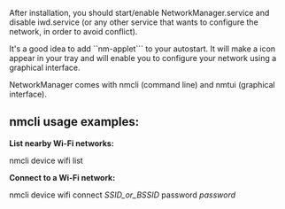 After installation, you should start/enable NetworkManager.service and disable iwd.service (or any other service that wants to configure the network, in order to avoid conflict).

It's a good idea to add ``nm-applet``` to your autostart. It will make a icon appear in your tray and will enable you to configure your network using a graphical interface.

NetworkManager comes with nmcli (command line) and nmtui (graphical interface).

## nmcli usage examples:

**List nearby Wi-Fi networks:**

nmcli device wifi list

**Connect to a Wi-Fi network:**

nmcli device wifi connect *SSID_or_BSSID* password *password*

